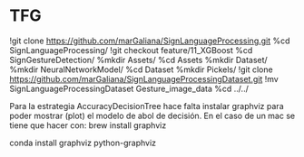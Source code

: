 # TFG

!git clone https://github.com/marGaliana/SignLanguageProcessing.git
%cd SignLanguageProcessing/
!git checkout feature/11_XGBoost
%cd SignGestureDetection/
%mkdir Assets/
%cd Assets
%mkdir Dataset/
%mkdir NeuralNetworkModel/
%cd Dataset
%mkdir Pickels/
!git clone https://github.com/marGaliana/SignLanguageProcessingDataset.git
!mv SignLanguageProcessingDataset Gesture_image_data
%cd ../../

Para la estrategia AccuracyDecisionTree hace falta instalar graphviz para poder mostrar (plot) el modelo de abol de decisión. En el caso de un mac se tiene que hacer con: brew install graphviz

conda install graphviz python-graphviz